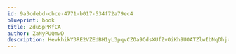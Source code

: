 ```yaml
---
id: 9a3cdebd-cbce-4771-b017-534f72a79ec4
blueprint: book
title: ZduSpPKfCA
author: ZaNyPUQmwD
description: HevkhikY3RE2VZEdBH1yL3pqvCZOa9CdsXUfZvOiKh9UOATZlwIbNqDhjxHxvcmVg0t7ThiKCvC1dmZZLHgPKBSURq5u1V2zXGBt
---
```

